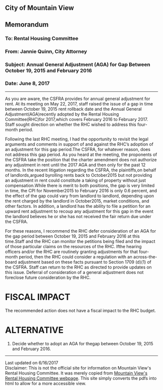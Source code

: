 <script>
  (function(i,s,o,g,r,a,m){i['GoogleAnalyticsObject']=r;i[r]=i[r]||function(){
  (i[r].q=i[r].q||[]).push(arguments)},i[r].l=1*new Date();a=s.createElement(o),
  m=s.getElementsByTagName(o)[0];a.async=1;a.src=g;m.parentNode.insertBefore(a,m)
  })(window,document,'script','https://www.google-analytics.com/analytics.js','ga');

  ga('create', 'UA-101098054-2', 'auto');
  ga('send', 'pageview');

</script>

<div id="google_translate_element"></div><script type="text/javascript">
function googleTranslateElementInit() {
  new google.translate.TranslateElement({pageLanguage: 'en', includedLanguages: 'es,ru,tl,zh-CN', layout: google.translate.TranslateElement.InlineLayout.SIMPLE, gaTrack: true, gaId: 'UA-101098054-2'}, 'google_translate_element');
}
</script><script type="text/javascript" src="//translate.google.com/translate_a/element.js?cb=googleTranslateElementInit"></script>
               
	   

## City of Mountain View
## Memorandum
### To: Rental Housing Committee
### From: Jannie Quinn, City Attorney 
### Subject: Annual  General  Adjustment (AGA)  for  Gap  Between  October  19,  2015 and February 2016  
### Date: June 8, 2017  

***

As  you  are  aware,  the  CSFRA  provides  for  annual  general  adjustment  for  rent.    At  its meeting  on  May  22,  2017,  staff  raised  the issue  of  a  gap  in  time  between  October  19, 2015 rent rollback date and the Annual General Adjustment(AGA)recently adopted by the Rental Housing Committee(RHC)for 2017,which covers February 2016 to February 2017.    Staff  sought  direction on whether  the RHC  wished  to  address  this  four-month period.  

Following  the  last  RHC  meeting,  I  had  the  opportunity  to  revisit  the  legal  arguments and comments in support of and against the RHC’s adoption of an adjustment for this gap period.The CSFRA, for whatever reason, does not address this gap period. As you heard  at  the  meeting,  the  proponents  of  the  CSFRA  take  the  position  that  the  charter amendment  does  not  authorize  any  adjustment  in  rent  until  the  2017  AGA  and  then only for the past 12 months. In the recent litigation regarding the CSFRA, the plaintiffs,on behalf of landlords,argued byrolling rents back to October2015 but not providing an adjustment in rent could constitute a taking of property without just compensation.While  there  is  merit  to  both  positions,  the  gap  is  very  limited  in  time,  the  CPI  for November2015  to  February  2016  is  only 0.6  percent,  and  the  effect  of  the  gap  could vary  from  landlord  to  landlord,  depending  upon  the  rent  charged  by  the  landlord  in October2015,  market  conditions,  and  other  factors. In  addition,  a  landlord  has  the ability to file a petition for an upward rent adjustment to recoup any adjustment for this gap  in  the  event  the  landlord  believes  he  or  she  has  not  received  the  fair  return  due under the CSFRA.  

For  these  reasons,  I  recommend  the  RHC  defer  consideration  of  an  AGA  for the  gap period between October 19, 2015 and February 2016 at this time.Staff and the RHC can monitor  the  petitions  being  filed  and  the  impact  of  those  particular  claims  on  the resources  of  the  RHC. Ifthe  hearing  officers  and/or  the  RHC  are  routinely  granting adjustments for that four-month period, then the RHC could consider a regulation with an  across-the-board  adjustment  based  on  these  facts  pursuant  to  Section  1709  (d)(1)  of the  CSFRA. Staff  can  return  to  the  RHC  as  directed  to  provide  updates  on  this  issue. Deferral   of   consideration   of   a   general   adjustment   does   not   foreclose   future consideration by the RHC.  

# FISCAL IMPACT  
The recommended action does not have a fiscal impact to the RHC budget.  

# ALTERNATIVE  
1. Decide  whether  to  adopt  an  AGA  for  thegap  between  October  19,  2015  and February 2016.

***
Last updated on 6/16/2017  
Disclaimer: This is not the official site for information on Mountain View's Rental Housing Committee. It was merely copied from [Mountain View's Rental Housing Committee webpage](http://mountainview.gov/council/rental_housing_committee/default.asp). This site simply converts the pdfs into html to allow for a more accessible view.  

